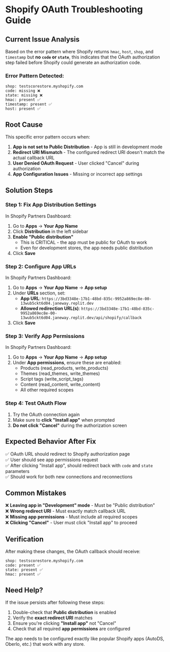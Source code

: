 # Shopify OAuth Troubleshooting Guide

## Current Issue Analysis

Based on the error pattern where Shopify returns `hmac`, `host`, `shop`, and `timestamp` but **no `code` or `state`**, this indicates that the OAuth authorization step failed before Shopify could generate an authorization code.

### Error Pattern Detected:
```
shop: testscorestore.myshopify.com
code: missing ❌
state: missing ❌  
hmac: present ✅
timestamp: present ✅
host: present ✅
```

## Root Cause

This specific error pattern occurs when:

1. **App is not set to Public Distribution** - App is still in development mode
2. **Redirect URI Mismatch** - The configured redirect URI doesn't match the actual callback URL
3. **User Denied OAuth Request** - User clicked "Cancel" during authorization
4. **App Configuration Issues** - Missing or incorrect app settings

## Solution Steps

### Step 1: Fix App Distribution Settings

In Shopify Partners Dashboard:

1. Go to **Apps** → **Your App Name**
2. Click **Distribution** in the left sidebar
3. **Enable "Public distribution"** 
   - This is CRITICAL - the app must be public for OAuth to work
   - Even for development stores, the app needs public distribution
4. Click **Save**

### Step 2: Configure App URLs

In Shopify Partners Dashboard:

1. Go to **Apps** → **Your App Name** → **App setup**
2. Under **URLs** section, set:
   - **App URL**: `https://3bd3348e-17b1-48bd-835c-9952a869ec8e-00-13wub5ckt6d04.janeway.replit.dev`
   - **Allowed redirection URL(s)**: `https://3bd3348e-17b1-48bd-835c-9952a869ec8e-00-13wub5ckt6d04.janeway.replit.dev/api/shopify/callback`
3. Click **Save**

### Step 3: Verify App Permissions

In Shopify Partners Dashboard:

1. Go to **Apps** → **Your App Name** → **App setup**
2. Under **App permissions**, ensure these are enabled:
   - Products (read_products, write_products)
   - Themes (read_themes, write_themes) 
   - Script tags (write_script_tags)
   - Content (read_content, write_content)
   - All other required scopes

### Step 4: Test OAuth Flow

1. Try the OAuth connection again
2. Make sure to **click "Install app"** when prompted
3. **Do not click "Cancel"** during the authorization screen

## Expected Behavior After Fix

✅ OAuth URL should redirect to Shopify authorization page  
✅ User should see app permissions request  
✅ After clicking "Install app", should redirect back with `code` and `state` parameters  
✅ Should work for both new connections and reconnections  

## Common Mistakes

❌ **Leaving app in "Development" mode** - Must be "Public distribution"  
❌ **Wrong redirect URI** - Must exactly match callback URL  
❌ **Missing app permissions** - Must include all required scopes  
❌ **Clicking "Cancel"** - User must click "Install app" to proceed  

## Verification

After making these changes, the OAuth callback should receive:
```
shop: testscorestore.myshopify.com
code: present ✅
state: present ✅
hmac: present ✅
```

## Need Help?

If the issue persists after following these steps:

1. Double-check that **Public distribution** is enabled
2. Verify the **exact redirect URI** matches
3. Ensure you're clicking **"Install app"** not "Cancel"
4. Check that all required **app permissions** are configured

The app needs to be configured exactly like popular Shopify apps (AutoDS, Oberlo, etc.) that work with any store.